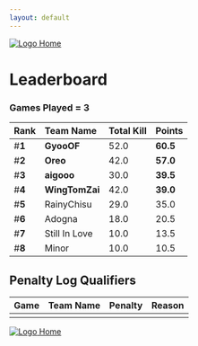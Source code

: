 ```yaml
---
layout: default
---
```


[ ![Logo](https://kanziebub.github.io/ProjectSEA/assets/images/bullet_rev.png) Home](https://kanziebub.github.io/ProjectSEA/)

# **Leaderboard**

### Games Played = 3

|  Rank  | Team Name             | Total Kill | **Points** |
|:-------|:----------------------|:-----------|:-----------|
| #**1** | **GyooOF** | 52.0 | **60.5** | 
| #**2** | **Oreo** | 42.0 | **57.0** | 
| #**3** | **aigooo** | 30.0 | **39.5** | 
| #**4** | **WingTomZai** | 42.0 | **39.0** | 
| #**5** | RainyChisu | 29.0 | 35.0 | 
| #**6** | Adogna | 18.0 | 20.5 | 
| #**7** | Still In Love | 10.0 | 13.5 | 
| #**8** | Minor | 10.0 | 10.5 | 
 

## Penalty Log Qualifiers

|  Game  | Team Name | Penalty | Reason                |
|:-------|:----------|:--------|:----------------------| 
|  |  |  |  |

[ ![Logo](https://kanziebub.github.io/ProjectSEA/assets/images/bullet_rev.png) Home](https://kanziebub.github.io/ProjectSEA/)
